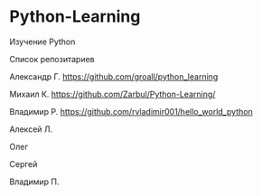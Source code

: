 # Python-Learning
Изучение Python

Список репозитариев

Александр Г. https://github.com/groall/python_learning

Михаил К. https://github.com/Zarbul/Python-Learning/

Владимир Р. https://github.com/rvladimir001/hello_world_python

Алексей Л.

Олег

Сергей

Владимир П.
